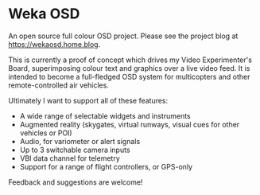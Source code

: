 # Weka OSD

An open source full colour OSD project. Please see the project blog at https://wekaosd.home.blog.

This is currently a proof of concept which drives my Video Experimenter's Board, superimposing colour text and graphics over a live video feed. It is intended to become a full-fledged OSD system for multicopters and other remote-controlled air vehicles.

Ultimately I want to support all of these features:
* A wide range of selectable widgets and instruments
* Augmented reality (skygates, virtual runways, visual cues for other vehicles or POI)
* Audio, for variometer or alert signals
* Up to 3 switchable camera inputs
* VBI data channel for telemetry
* Support for a range of flight controllers, or GPS-only

Feedback and suggestions are welcome!
